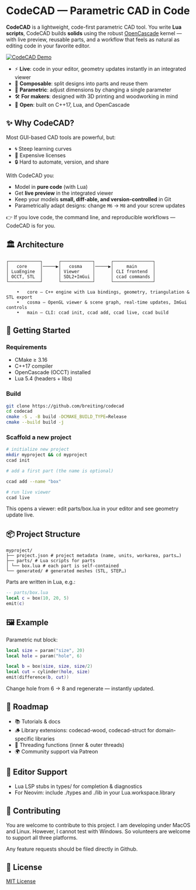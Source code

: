 # CodeCAD — Parametric CAD in Code

**CodeCAD** is a lightweight, code-first parametric CAD tool.
You write **Lua scripts**, CodeCAD builds **solids** using the robust [OpenCascade](https://www.opencascade.com/) kernel — with live preview, reusable parts, and a workflow that feels as natural as editing code in your favorite editor.

[![CodeCAD Demo](https://img.youtube.com/vi/xyIz4Y3gc14/hqdefault.jpg)](https://www.youtube.com/watch?v=xyIz4Y3gc14)

- ⚡ **Live**: code in your editor, geometry updates instantly in an integrated viewer
- 🧩 **Composable**: split designs into parts and reuse them
- 📐 **Parametric**: adjust dimensions by changing a single parameter
- 🛠 **For makers**: designed with 3D printing and woodworking in mind
- 🌱 **Open**: built on C++17, Lua, and OpenCascade

## ✨ Why CodeCAD?

Most GUI-based CAD tools are powerful, but:

- 🌀 Steep learning curves
- 💸 Expensive licenses
- 🔒 Hard to automate, version, and share

With CodeCAD you:

- Model in **pure code** (with Lua)
- Get **live preview** in the integrated viewer
- Keep your models **small, diff-able, and version-controlled** in Git
- Parametrically adapt designs: change `M6` → `M8` and your screw updates

👉 If you love code, the command line, and reproducible workflows — CodeCAD is for you.

## 🏛 Architecture

```text
┌────────────┐      ┌────────────┐      ┌───────────────┐
│   core     │─────▶│   cosma    │─────▶│     main      │
│ LuaEngine  │      │ Viewer     │      │ CLI frontend  │
│ OCCT, STL  │      │ SDL2+ImGui │      │ ccad commands │
└────────────┘      └────────────┘      └───────────────┘

	•	core — C++ engine with Lua bindings, geometry, triangulation & STL export
	•	cosma — OpenGL viewer & scene graph, real-time updates, ImGui controls
	•	main — CLI: ccad init, ccad add, ccad live, ccad build
```

## 🚀 Getting Started

### Requirements

- CMake ≥ 3.16
- C++17 compiler
- OpenCascade (OCCT) installed
- Lua 5.4 (headers + libs)

### Build

```bash
git clone https://github.com/breiting/codecad
cd codecad
cmake -S . -B build -DCMAKE_BUILD_TYPE=Release
cmake --build build -j
```

### Scaffold a new project

```bash
# initialize new project
mkdir myproject && cd myproject
ccad init

# add a first part (the name is optional)

ccad add --name "box"

# run live viewer
ccad live
```

This opens a viewer: edit parts/box.lua in your editor and see geometry update live.

## 📦 Project Structure

```text
myproject/
├── project.json # project metadata (name, units, workarea, parts…)
├── parts/ # Lua scripts for parts
│ └── box.lua # each part is self-contained
└── generated/ # generated meshes (STL, STEP…)
```

Parts are written in Lua, e.g.:

```lua
-- parts/box.lua
local c = box(10, 20, 5)
emit(c)
```

## 🖼 Example

Parametric nut block:

```lua
local size = param("size", 20)
local hole = param("hole", 6)

local b = box(size, size, size/2)
local cut = cylinder(hole, size)
emit(difference(b, cut))
```

Change hole from 6 → 8 and regenerate — instantly updated.

## 🌱 Roadmap

- 📚 Tutorials & docs
- 🪵 Library extensions: codecad-wood, codecad-struct for domain-specific libraries
- 🔩 Threading functions (inner & outer threads)
- 🌍 Community support via Patreon

## 📖 Editor Support

- Lua LSP stubs in types/ for completion & diagnostics
- For Neovim: include ./types and ./lib in your Lua.workspace.library

## 🤝 Contributing

You are welcome to contribute to this project. I am developing under MacOS and Linux. However, I cannot test with Windows. So volunteers are welcome to support all three platforms.

Any feature requests should be filed directly in Github.

## 📜 License

[MIT License](LICENSE)
